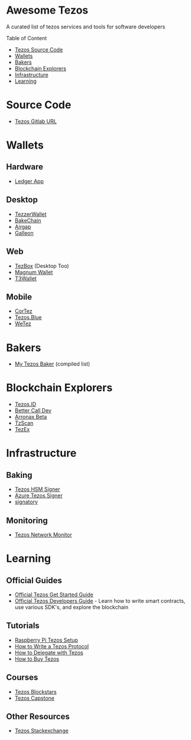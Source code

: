 Awesome Tezos
===============
A curated list of tezos services and tools for software developers

Table of Content

- [Tezos Source Code](#source-code)
- [Wallets](#wallets)
- [Bakers](#bakers)
- [Blockchain Explorers](#blockchain-explorers)
- [Infrastructure](#infrastructure)
- [Learning](#learning)


# Source Code

- [Tezos Gitlab URL](https://gitlab.com/tezos/tezos)

# Wallets

## Hardware
- [Ledger App](https://www.ledger.com/tezos-wallet/)

## Desktop
- [TezzerWallet](https://github.com/Tezzerwallet)
- [BakeChain](https://bakechain.github.io/#home)
- [Airgap](https://airgap.it/)
- [Galleon](https://galleon-wallet.tech/)

## Web
- [TezBox](https://tezbox.com/) (Desktop Too)
- [Magnum Wallet](https://magnumwallet.co/)
- [T3Wallet](https://magnumwallet.co/)

## Mobile
- [CorTez](https://play.google.com/store/apps/details?id=com.tezcore.cortez)
- [Tezos.Blue](https://play.google.com/store/apps/details?id=de.lautereck.tezos.blue)
- [WeTez](http://www.wetez.io/pc/homepage)

# Bakers
- [My Tezos Baker](https://www.mytezosbaker.com/) (compiled list)

# Blockchain Explorers

- [Tezos.ID](https://tezos.id/)
- [Better Call Dev](https://better-call.dev/)
- [Arronax Beta](https://arronax-beta.cryptonomic.tech/)
- [TzScan](https://tzscan.io/)
- [TezEx](http://tezex.info/)

# Infrastructure

## Baking

- [Tezos HSM Signer](https://gitlab.com/polychainlabs/tezos-hsm-signer)
- [Azure Tezos Signer](https://github.com/tezzigator/azure-tezos-signer)
- [signatory](https://github.com/ecadlabs/signatory)

## Monitoring

- [Tezos Network Monitor](https://gitlab.com/polychainlabs/tezos-network-monitor)

# Learning

## Official Guides
- [Official Tezos Get Started Guide](https://tezos.com/get-started/)
- [Official Tezos Developers Guide](https://developers.tezos.com/) - Learn how to write smart contracts, use various SDK's, and explore the blockchain

## Tutorials
- [Raspberry Pi Tezos Setup](https://github.com/maxtez-raspbaker/tezos-rpi3/wiki/%5Bb%5D-Notes-to-setup-a-RPI3-with-Fedora-OS-%28aarch64-armv8%29-to-run-Tezos-starting-from-the-plain-OS-%28revised-07-04-19%29)
- [How to Write a Tezos Protocol](https://blog.nomadic-labs.com/how-to-write-a-tezos-protocol.html)
- [How to Delegate with Tezos](https://blog.polychainlabs.com/tezos/2019/06/03/delegating-tezos.html)
- [How to Buy Tezos](https://wheretobuytezos.com/how-to-buy-tezos-xtz)

## Courses
- [Tezos Blockstars](https://tezos.b9lab.com/)
- [Tezos Capstone](https://tezoscapstone.com/curriculum/index.html)

## Other Resources

- [Tezos Stackexchange](https://tezos.stackexchange.com/questions)
